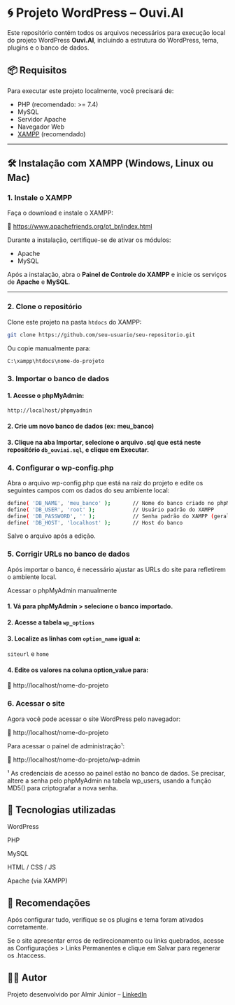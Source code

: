 # 🌀 Projeto WordPress – Ouvi.AI

Este repositório contém todos os arquivos necessários para execução local do projeto WordPress **Ouvi.AI**, incluindo a estrutura do WordPress, tema, plugins e o banco de dados.

## 📦 Requisitos

Para executar este projeto localmente, você precisará de:

- PHP (recomendado: >= 7.4)
- MySQL
- Servidor Apache
- Navegador Web
- [XAMPP](https://www.apachefriends.org/pt_br/index.html) (recomendado)

---

## 🛠️ Instalação com XAMPP (Windows, Linux ou Mac)

### 1. Instale o XAMPP

Faça o download e instale o XAMPP:

🔗 https://www.apachefriends.org/pt_br/index.html

Durante a instalação, certifique-se de ativar os módulos:

- Apache
- MySQL

Após a instalação, abra o **Painel de Controle do XAMPP** e inicie os serviços de **Apache** e **MySQL**.

---

### 2. Clone o repositório

Clone este projeto na pasta `htdocs` do XAMPP:

```bash
git clone https://github.com/seu-usuario/seu-repositorio.git

```

Ou copie manualmente para: 

```bash
C:\xampp\htdocs\nome-do-projeto
```

### 3. Importar o banco de dados


#### 1. Acesse o phpMyAdmin:

```bash
http://localhost/phpmyadmin
```

#### 2. Crie um novo banco de dados (ex: meu_banco)

#### 3. Clique na aba Importar, selecione o arquivo .sql que está neste repositório `db_ouviai.sql`, e clique em Executar.

### 4. Configurar o wp-config.php

Abra o arquivo wp-config.php que está na raiz do projeto e edite os seguintes campos com os dados do seu ambiente local:

```bash
define( 'DB_NAME', 'meu_banco' );       // Nome do banco criado no phpMyAdmin
define( 'DB_USER', 'root' );            // Usuário padrão do XAMPP
define( 'DB_PASSWORD', '' );            // Senha padrão do XAMPP (geralmente vazia)
define( 'DB_HOST', 'localhost' );       // Host do banco
```

Salve o arquivo após a edição.

### 5. Corrigir URLs no banco de dados

Após importar o banco, é necessário ajustar as URLs do site para refletirem o ambiente local.

Acessar o phpMyAdmin manualmente

#### 1. Vá para phpMyAdmin > selecione o banco importado.

#### 2. Acesse a tabela `wp_options`

#### 3. Localize as linhas com `option_name` igual a:

`siteurl` e `home`

#### 4. Edite os valores na coluna option_value para: 

🔗 http://localhost/nome-do-projeto

### 6. Acessar o site

Agora você pode acessar o site WordPress pelo navegador:

🔗 http://localhost/nome-do-projeto

Para acessar o painel de administração¹: 

🔗 http://localhost/nome-do-projeto/wp-admin 

¹ As credenciais de acesso ao painel estão no banco de dados. Se precisar, altere a senha pelo phpMyAdmin na tabela wp_users, usando a função MD5() para criptografar a nova senha.

## 🧰 Tecnologias utilizadas
WordPress

PHP

MySQL

HTML / CSS / JS

Apache (via XAMPP)

## 🧪 Recomendações
Após configurar tudo, verifique se os plugins e tema foram ativados corretamente.

Se o site apresentar erros de redirecionamento ou links quebrados, acesse as Configurações > Links Permanentes e clique em Salvar para regenerar os .htaccess.

## 🧑‍💻 Autor
Projeto desenvolvido por Almir Júnior – [LinkedIn](https://www.linkedin.com/in/sralmirjunior/)
